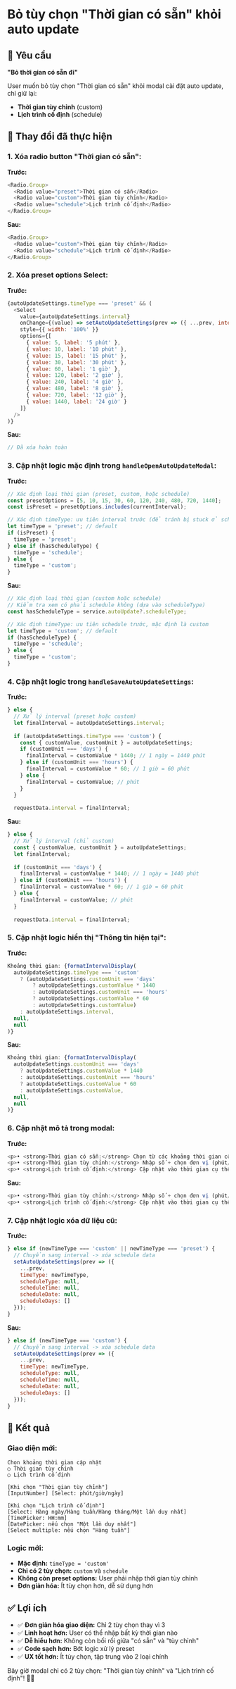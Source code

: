 # Bỏ tùy chọn "Thời gian có sẵn" khỏi auto update

## 🎯 Yêu cầu

**"Bỏ thời gian có sẵn đi"**

User muốn bỏ tùy chọn "Thời gian có sẵn" khỏi modal cài đặt auto update, chỉ giữ lại:
- **Thời gian tùy chỉnh** (custom)
- **Lịch trình cố định** (schedule)

## 🔧 Thay đổi đã thực hiện

### **1. Xóa radio button "Thời gian có sẵn":**

**Trước:**
```javascript
<Radio.Group>
  <Radio value="preset">Thời gian có sẵn</Radio>
  <Radio value="custom">Thời gian tùy chỉnh</Radio>
  <Radio value="schedule">Lịch trình cố định</Radio>
</Radio.Group>
```

**Sau:**
```javascript
<Radio.Group>
  <Radio value="custom">Thời gian tùy chỉnh</Radio>
  <Radio value="schedule">Lịch trình cố định</Radio>
</Radio.Group>
```

### **2. Xóa preset options Select:**

**Trước:**
```javascript
{autoUpdateSettings.timeType === 'preset' && (
  <Select
    value={autoUpdateSettings.interval}
    onChange={(value) => setAutoUpdateSettings(prev => ({ ...prev, interval: value }))}
    style={{ width: '100%' }}
    options={[
      { value: 5, label: '5 phút' },
      { value: 10, label: '10 phút' },
      { value: 15, label: '15 phút' },
      { value: 30, label: '30 phút' },
      { value: 60, label: '1 giờ' },
      { value: 120, label: '2 giờ' },
      { value: 240, label: '4 giờ' },
      { value: 480, label: '8 giờ' },
      { value: 720, label: '12 giờ' },
      { value: 1440, label: '24 giờ' }
    ]}
  />
)}
```

**Sau:**
```javascript
// Đã xóa hoàn toàn
```

### **3. Cập nhật logic mặc định trong `handleOpenAutoUpdateModal`:**

**Trước:**
```javascript
// Xác định loại thời gian (preset, custom, hoặc schedule)
const presetOptions = [5, 10, 15, 30, 60, 120, 240, 480, 720, 1440];
const isPreset = presetOptions.includes(currentInterval);

// Xác định timeType: ưu tiên interval trước (để tránh bị stuck ở schedule)
let timeType = 'preset'; // default
if (isPreset) {
  timeType = 'preset';
} else if (hasScheduleType) {
  timeType = 'schedule';
} else {
  timeType = 'custom';
}
```

**Sau:**
```javascript
// Xác định loại thời gian (custom hoặc schedule)
// Kiểm tra xem có phải schedule không (dựa vào scheduleType)
const hasScheduleType = service.autoUpdate?.scheduleType;

// Xác định timeType: ưu tiên schedule trước, mặc định là custom
let timeType = 'custom'; // default
if (hasScheduleType) {
  timeType = 'schedule';
} else {
  timeType = 'custom';
}
```

### **4. Cập nhật logic trong `handleSaveAutoUpdateSettings`:**

**Trước:**
```javascript
} else {
  // Xử lý interval (preset hoặc custom)
  let finalInterval = autoUpdateSettings.interval;
  
  if (autoUpdateSettings.timeType === 'custom') {
    const { customValue, customUnit } = autoUpdateSettings;
    if (customUnit === 'days') {
      finalInterval = customValue * 1440; // 1 ngày = 1440 phút
    } else if (customUnit === 'hours') {
      finalInterval = customValue * 60; // 1 giờ = 60 phút
    } else {
      finalInterval = customValue; // phút
    }
  }
  
  requestData.interval = finalInterval;
```

**Sau:**
```javascript
} else {
  // Xử lý interval (chỉ custom)
  const { customValue, customUnit } = autoUpdateSettings;
  let finalInterval;
  
  if (customUnit === 'days') {
    finalInterval = customValue * 1440; // 1 ngày = 1440 phút
  } else if (customUnit === 'hours') {
    finalInterval = customValue * 60; // 1 giờ = 60 phút
  } else {
    finalInterval = customValue; // phút
  }
  
  requestData.interval = finalInterval;
```

### **5. Cập nhật logic hiển thị "Thông tin hiện tại":**

**Trước:**
```javascript
Khoảng thời gian: {formatIntervalDisplay(
  autoUpdateSettings.timeType === 'custom' 
    ? (autoUpdateSettings.customUnit === 'days' 
        ? autoUpdateSettings.customValue * 1440
        : autoUpdateSettings.customUnit === 'hours'
        ? autoUpdateSettings.customValue * 60
        : autoUpdateSettings.customValue)
    : autoUpdateSettings.interval,
  null,
  null
)}
```

**Sau:**
```javascript
Khoảng thời gian: {formatIntervalDisplay(
  autoUpdateSettings.customUnit === 'days' 
    ? autoUpdateSettings.customValue * 1440
    : autoUpdateSettings.customUnit === 'hours'
    ? autoUpdateSettings.customValue * 60
    : autoUpdateSettings.customValue,
  null,
  null
)}
```

### **6. Cập nhật mô tả trong modal:**

**Trước:**
```javascript
<p>• <strong>Thời gian có sẵn:</strong> Chọn từ các khoảng thời gian cố định</p>
<p>• <strong>Thời gian tùy chỉnh:</strong> Nhập số + chọn đơn vị (phút/giờ/ngày)</p>
<p>• <strong>Lịch trình cố định:</strong> Cập nhật vào thời gian cụ thể mỗi ngày/tuần/tháng</p>
```

**Sau:**
```javascript
<p>• <strong>Thời gian tùy chỉnh:</strong> Nhập số + chọn đơn vị (phút/giờ/ngày)</p>
<p>• <strong>Lịch trình cố định:</strong> Cập nhật vào thời gian cụ thể mỗi ngày/tuần/tháng</p>
```

### **7. Cập nhật logic xóa dữ liệu cũ:**

**Trước:**
```javascript
} else if (newTimeType === 'custom' || newTimeType === 'preset') {
  // Chuyển sang interval -> xóa schedule data
  setAutoUpdateSettings(prev => ({
    ...prev,
    timeType: newTimeType,
    scheduleType: null,
    scheduleTime: null,
    scheduleDate: null,
    scheduleDays: []
  }));
}
```

**Sau:**
```javascript
} else if (newTimeType === 'custom') {
  // Chuyển sang interval -> xóa schedule data
  setAutoUpdateSettings(prev => ({
    ...prev,
    timeType: newTimeType,
    scheduleType: null,
    scheduleTime: null,
    scheduleDate: null,
    scheduleDays: []
  }));
}
```

## 🎯 Kết quả

### **Giao diện mới:**
```
Chọn khoảng thời gian cập nhật
○ Thời gian tùy chỉnh
○ Lịch trình cố định

[Khi chọn "Thời gian tùy chỉnh"]
[InputNumber] [Select: phút/giờ/ngày]

[Khi chọn "Lịch trình cố định"]
[Select: Hàng ngày/Hàng tuần/Hàng tháng/Một lần duy nhất]
[TimePicker: HH:mm]
[DatePicker: nếu chọn "Một lần duy nhất"]
[Select multiple: nếu chọn "Hàng tuần"]
```

### **Logic mới:**
- **Mặc định:** `timeType = 'custom'`
- **Chỉ có 2 tùy chọn:** `custom` và `schedule`
- **Không còn preset options:** User phải nhập thời gian tùy chỉnh
- **Đơn giản hóa:** Ít tùy chọn hơn, dễ sử dụng hơn

## ✅ Lợi ích

- ✅ **Đơn giản hóa giao diện:** Chỉ 2 tùy chọn thay vì 3
- ✅ **Linh hoạt hơn:** User có thể nhập bất kỳ thời gian nào
- ✅ **Dễ hiểu hơn:** Không còn bối rối giữa "có sẵn" và "tùy chỉnh"
- ✅ **Code sạch hơn:** Bớt logic xử lý preset
- ✅ **UX tốt hơn:** Ít tùy chọn, tập trung vào 2 loại chính

Bây giờ modal chỉ có 2 tùy chọn: "Thời gian tùy chỉnh" và "Lịch trình cố định"! 🎯✨
